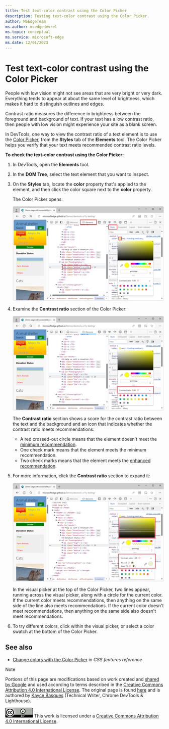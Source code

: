 ```yaml
---
title: Test text-color contrast using the Color Picker
description: Testing text-color contrast using the Color Picker.
author: MSEdgeTeam
ms.author: msedgedevrel
ms.topic: conceptual
ms.service: microsoft-edge
ms.date: 12/01/2023
---
```

<!-- this article was created on 05/11/2021 by moving a section out from the "Accessibility reference" article (reference.md) -->
<!-- Copyright Kayce Basques

   Licensed under the Apache License, Version 2.0 (the "License");
   you may not use this file except in compliance with the License.
   You may obtain a copy of the License at

       https://www.apache.org/licenses/LICENSE-2.0

   Unless required by applicable law or agreed to in writing, software
   distributed under the License is distributed on an "AS IS" BASIS,
   WITHOUT WARRANTIES OR CONDITIONS OF ANY KIND, either express or implied.
   See the License for the specific language governing permissions and
   limitations under the License.  -->
# Test text-color contrast using the Color Picker

People with low vision might not see areas that are very bright or very dark.  Everything tends to appear at about the same level of brightness, which makes it hard to distinguish outlines and edges.

Contrast ratio measures the difference in brightness between the foreground and background of text.  If your text has a low contrast ratio, then people with low vision might experience your site as a blank screen.

In DevTools, one way to view the contrast ratio of a text element is to use the [Color Picker](../css/reference.md#change-colors-with-the-color-picker), from the **Styles** tab of the **Elements** tool.  The Color Picker helps you verify that your text meets recommended contrast ratio levels.

**To check the text-color contrast using the Color Picker:**

1. In DevTools, open the **Elements** tool.

1. In the **DOM Tree**, select the text element that you want to inspect.

1. On the **Styles** tab, locate the **color** property that's applied to the element, and then click the color square next to the **color** property.

   The Color Picker opens:

   ![The color picker, opened in the Styles tab, next to the color property of the element](./color-picker-images/accessibility-elements-styles-paragraph-highlight-color.png)

1. Examine the **Contrast ratio** section of the Color Picker:

   ![The 'Contrast Ratio' section of the Color Picker shows two check marks and a value of 13.97](./color-picker-images/accessibility-elements-styles-paragraph-highlight-color-picker.png)

   The **Contrast ratio** section shows a score for the contrast ratio between the text and the background and an icon that indicates whether the contrast ratio meets recommendations:
   
   * A red crossed-out circle means that the element doesn't meet the [minimum recommendation](https://www.w3.org/WAI/WCAG21/quickref/#contrast-minimum).
   * One check mark means that the element meets the minimum recommendation.
   * Two check marks means that the element meets the [enhanced recommendation](https://www.w3.org/WAI/WCAG21/quickref/#contrast-enhanced).

1. For more information, click the **Contrast ratio** section to expand it:

   ![The 'Contrast Ratio' Line in the visual picker](./color-picker-images/accessibility-elements-styles-paragraph-highlight-color-picker-contrast-ratio-details.png)

   In the visual picker at the top of the Color Picker, two lines appear, running across the visual picker, along with a circle for the current color.  If the current color meets recommendations, then anything on the same side of the line also meets recommendations.  If the current color doesn't meet recommendations, then anything on the same side also doesn't meet recommendations.

1. To try different colors, click within the visual picker, or select a color swatch at the bottom of the Color Picker.


<!-- ====================================================================== -->
## See also

* [Change colors with the Color Picker](../css/reference.md#change-colors-with-the-color-picker) in _CSS features reference_


<!-- ====================================================================== -->
> [!NOTE]
> Portions of this page are modifications based on work created and [shared by Google](https://developers.google.com/terms/site-policies) and used according to terms described in the [Creative Commons Attribution 4.0 International License](https://creativecommons.org/licenses/by/4.0).
> The original page is found [here](https://developer.chrome.com/docs/devtools/accessibility/reference/) and is authored by [Kayce Basques](https://developers.google.com/web/resources/contributors/kaycebasques) (Technical Writer, Chrome DevTools \& Lighthouse).

[![Creative Commons License](../../media/cc-logo/88x31.png)](https://creativecommons.org/licenses/by/4.0)
This work is licensed under a [Creative Commons Attribution 4.0 International License](https://creativecommons.org/licenses/by/4.0).
